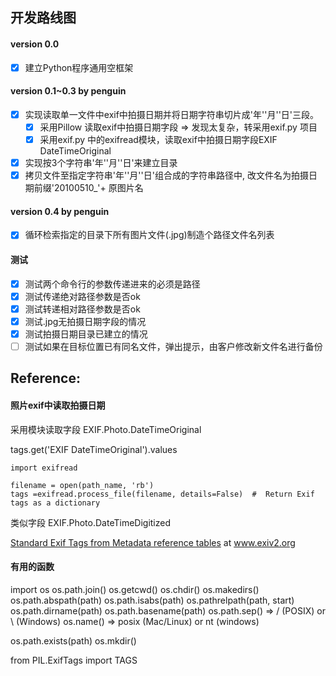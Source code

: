 ## 开发路线图

#### version 0.0 
- [x] 建立Python程序通用空框架

#### version 0.1~0.3 by penguin
- [x] 实现读取单一文件中exif中拍摄日期并将日期字符串切片成'年''月''日'三段。
    - [x] 采用Pillow 读取exif中拍摄日期字段 => 发现太复杂，转采用exif.py 项目
    - [x] 采用exif.py 中的exifread模块，读取exif中拍摄日期字段EXIF DateTimeOriginal
- [x] 实现按3个字符串'年''月''日'来建立目录
- [x] 拷贝文件至指定字符串'年''月''日'组合成的字符串路径中, 改文件名为拍摄日期前缀'20100510_'+ 原图片名

#### version 0.4 by penguin
- [x] 循环检索指定的目录下所有图片文件(.jpg)制造个路径文件名列表

#### 测试

- [x] 测试两个命令行的参数传递进来的必须是路径
- [x] 测试传递绝对路径参数是否ok
- [x] 测试转递相对路径参数是否ok
- [x] 测试.jpg无拍摄日期字段的情况
- [x] 测试拍摄日期目录已建立的情况
- [ ] 测试如果在目标位置已有同名文件，弹出提示，由客户修改新文件名进行备份

## Reference:

#### 照片exif中读取拍摄日期
采用模块读取字段 EXIF.Photo.DateTimeOriginal

tags.get('EXIF DateTimeOriginal').values

```
import exifread

filename = open(path_name, 'rb')
tags =exifread.process_file(filename, details=False)  #  Return Exif tags as a dictionary
```

类似字段 EXIF.Photo.DateTimeDigitized

[Standard Exif Tags from Metadata reference tables](http://www.exiv2.org/tags.html) at www.exiv2.org


#### 有用的函数
import os
os.path.join()
os.getcwd()
os.chdir()
os.makedirs()
os.path.abspath(path)
os.path.isabs(path)
os.pathrelpath(path, start)
os.path.dirname(path)
os.path.basename(path)
os.path.sep() => / (POSIX) or \\ (Windows)
os.name() => posix (Mac/Linux) or nt (windows)

os.path.exists(path)
os.mkdir()

from PIL.ExifTags import TAGS